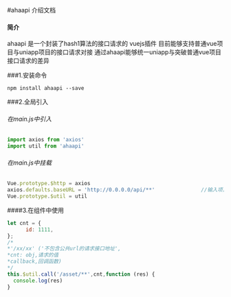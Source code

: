 #ahaapi 介绍文档

#### 简介

ahaapi 是一个封装了hash1算法的接口请求的 vuejs插件
目前能够支持普通vue项目与uniapp项目的接口请求对接
通过ahaapi能够统一uniapp与突破普通vue项目接口请求的差异

###1.安装命令

```
npm install ahaapi --save
```



###2.全局引入

###### 在main.js中引入

```js
import axios from 'axios'
import util from 'ahaapi'
```

###### 在main.js中挂载

```js
Vue.prototype.$http = axios
axios.defaults.baseURL = 'http://0.0.0.0/api/**'               //输入项目请求的公共url
Vue.prototype.$util = util
```



####3.在组件中使用



```js
let cnt = {
      id: 1111,
};
/*
*'/xx/xx' ('不包含公共url的请求接口地址',
*cnt: obj,请求的值 
*callback,回调函数)	
*/
this.$util.call('/asset/**',cnt,function (res) {      
  console.log(res)
}

```

